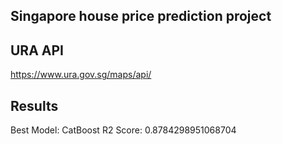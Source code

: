 ## Singapore house price prediction project

## URA API
https://www.ura.gov.sg/maps/api/

## Results
Best Model: CatBoost
R2 Score: 0.8784298951068704
